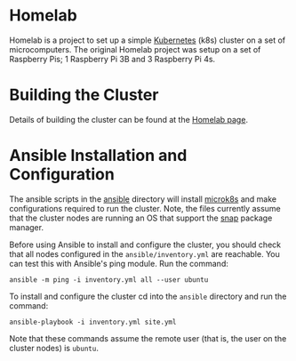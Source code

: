 # Homelab

Homelab is a project to set up a simple [Kubernetes](https://kubernetes.io/)
(k8s) cluster on a set of microcomputers. The original Homelab project was setup on a
set of Raspberry Pis; 1 Raspberry Pi 3B and 3 Raspberry Pi 4s.

# Building the Cluster

Details of building the cluster can be found at the
[Homelab page](https://www.organic-robot.com/homelab/#building-the-cluster).

# Ansible Installation and Configuration

The ansible scripts in the [ansible](ansible/) directory will install
[microk8s](https://microk8s.io/) and make configurations required to run the cluster.
Note, the files currently assume that the cluster nodes are running an OS that support
the [snap](https://snapcraft.io/) package manager.

Before using Ansible to install and configure the cluster, you should check that all
nodes configured in the `ansible/inventory.yml` are reachable. You can test this with
Ansible's ping module. Run the command:

```
ansible -m ping -i inventory.yml all --user ubuntu
```

To install and configure the cluster cd into the `ansible` directory and run the
command:

```
ansible-playbook -i inventory.yml site.yml
```

Note that these commands assume the remote user (that is, the user on the cluster nodes)
is `ubuntu`.
